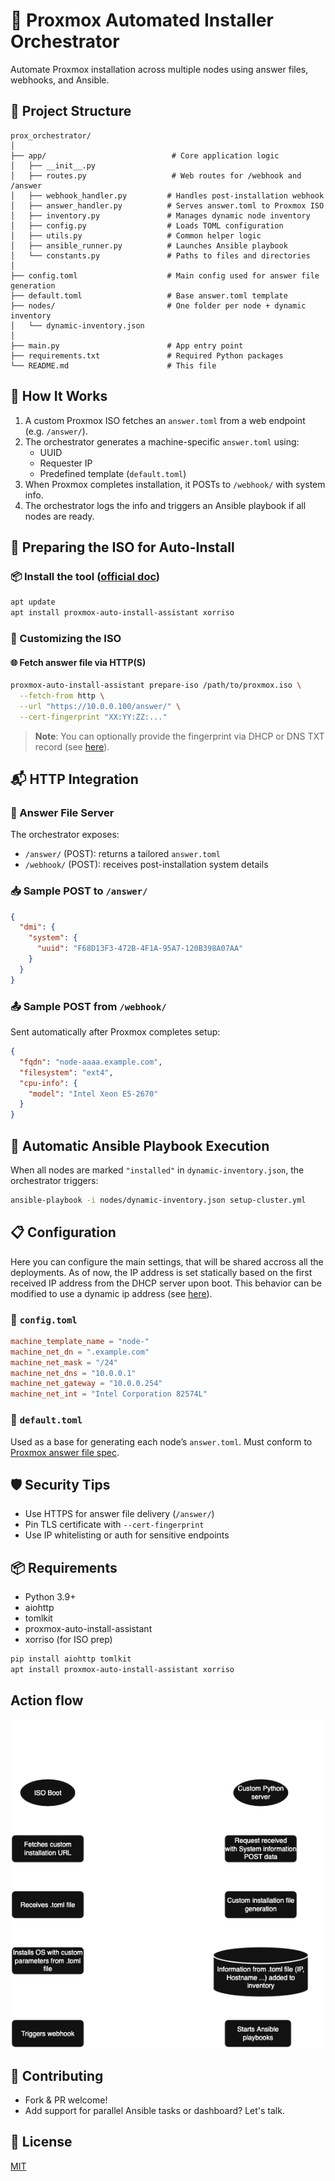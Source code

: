
# 🧪 Proxmox Automated Installer Orchestrator

Automate Proxmox installation across multiple nodes using answer files, webhooks, and Ansible.

## 📁 Project Structure

```
prox_orchestrator/
│
├── app/                            # Core application logic
│   ├── __init__.py
│   ├── routes.py                   # Web routes for /webhook and /answer
│   ├── webhook_handler.py         # Handles post-installation webhook
│   ├── answer_handler.py          # Serves answer.toml to Proxmox ISO
│   ├── inventory.py               # Manages dynamic node inventory
│   ├── config.py                  # Loads TOML configuration
│   ├── utils.py                   # Common helper logic
│   ├── ansible_runner.py          # Launches Ansible playbook
│   └── constants.py               # Paths to files and directories
│
├── config.toml                    # Main config used for answer file generation
├── default.toml                   # Base answer.toml template
├── nodes/                         # One folder per node + dynamic inventory
│   └── dynamic-inventory.json
│
├── main.py                        # App entry point
├── requirements.txt               # Required Python packages
└── README.md                      # This file
```

## 🔄 How It Works

1. A custom Proxmox ISO fetches an `answer.toml` from a web endpoint (e.g. `/answer/`).
2. The orchestrator generates a machine-specific `answer.toml` using:
   - UUID
   - Requester IP
   - Predefined template (`default.toml`)
3. When Proxmox completes installation, it POSTs to `/webhook/` with system info.
4. The orchestrator logs the info and triggers an Ansible playbook if all nodes are ready.

## 🔧 Preparing the ISO for Auto-Install

### 📦 Install the tool ([official doc](https://pve.proxmox.com/wiki/Automated_Installation#Assistant_Tool))

```bash
apt update
apt install proxmox-auto-install-assistant xorriso
```

### 📁 Customizing the ISO

#### 🌐 Fetch answer file via HTTP(S)

```bash
proxmox-auto-install-assistant prepare-iso /path/to/proxmox.iso \
  --fetch-from http \
  --url "https://10.0.0.100/answer/" \
  --cert-fingerprint "XX:YY:ZZ:..."
```

> **Note**: You can optionally provide the fingerprint via DHCP or DNS TXT record (see [here](https://pve.proxmox.com/wiki/Automated_Installation#Answer_Fetched_via_HTTP)).

## 📬 HTTP Integration

### 🔸 Answer File Server

The orchestrator exposes:

- `/answer/` (POST): returns a tailored `answer.toml`
- `/webhook/` (POST): receives post-installation system details

### 📥 Sample POST to `/answer/`

```json
{
  "dmi": {
    "system": {
      "uuid": "F68D13F3-472B-4F1A-95A7-120B398A07AA"
    }
  }
}
```

### 📤 Sample POST from `/webhook/`

Sent automatically after Proxmox completes setup:

```json
{
  "fqdn": "node-aaaa.example.com",
  "filesystem": "ext4",
  "cpu-info": {
    "model": "Intel Xeon E5-2670"
  }
}
```

## 🚀 Automatic Ansible Playbook Execution

When all nodes are marked `"installed"` in `dynamic-inventory.json`, the orchestrator triggers:

```bash
ansible-playbook -i nodes/dynamic-inventory.json setup-cluster.yml
```

## 📋 Configuration

Here you can configure the main settings, that will be shared accross all the deployments. As of now, the IP address is set statically based on the first received IP address from the DHCP server upon boot. This behavior can be modified to use a dynamic ip address (see [here](https://pve.proxmox.com/wiki/Automated_Installation#Network_Section)).

### 🧩 `config.toml`

```toml
machine_template_name = "node-"
machine_net_dn = ".example.com"
machine_net_mask = "/24"
machine_net_dns = "10.0.0.1"
machine_net_gateway = "10.0.0.254"
machine_net_int = "Intel Corporation 82574L"
```

### 📁 `default.toml`

Used as a base for generating each node’s `answer.toml`. Must conform to [Proxmox answer file spec](https://pve.proxmox.com/wiki/Automated_Installation#Answer_File_Format_2).

## 🛡️ Security Tips

- Use HTTPS for answer file delivery (`/answer/`)
- Pin TLS certificate with `--cert-fingerprint`
- Use IP whitelisting or auth for sensitive endpoints

## 📦 Requirements

- Python 3.9+
- aiohttp
- tomlkit
- proxmox-auto-install-assistant
- xorriso (for ISO prep)

```bash
pip install aiohttp tomlkit
apt install proxmox-auto-install-assistant xorriso
```

## Action flow
![ActionFlow](./doc/ProcessInstallation.png)

## 🤝 Contributing

- Fork & PR welcome!
- Add support for parallel Ansible tasks or dashboard? Let's talk.

## 📜 License

[MIT](./LICENSE)
